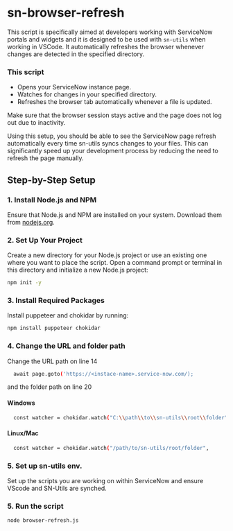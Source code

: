# sn-browser-refresh

This script is specifically aimed at developers working with ServiceNow portals and widgets and it is designed to be used with `sn-utils` when working in VSCode. It automatically refreshes the browser whenever changes  are detected in the specified directory.

### This script

- Opens your ServiceNow instance page.
- Watches for changes in your specified directory.
- Refreshes the browser tab automatically whenever a file is updated.


Make sure that the browser session stays active and the page does not log out due to inactivity.

Using this setup, you should be able to see the ServiceNow page refresh automatically every time sn-utils syncs changes to your files. This can significantly speed up your development process by reducing the need to refresh the page manually.

## Step-by-Step Setup

### 1. Install Node.js and NPM
Ensure that Node.js and NPM are installed on your system. Download them from [nodejs.org](https://nodejs.org).

### 2. Set Up Your Project
Create a new directory for your Node.js project or use an existing one where you want to place the script. Open a command prompt or terminal in this directory and initialize a new Node.js project:

```bash
npm init -y
```

### 3. Install Required Packages
Install puppeteer and chokidar by running:

```bash
npm install puppeteer chokidar

```

### 4. Change the URL and folder path
Change the URL path on line 14
```bash
  await page.goto('https://<instace-name>.service-now.com/);
```
and the folder path on line 20

#### Windows
```bash
  const watcher = chokidar.watch("C:\\path\\to\\sn-utils\\root\\folder",
```

#### Linux/Mac
```bash
  const watcher = chokidar.watch("/path/to/sn-utils/root/folder",
```

### 5. Set up sn-utils env.
Set up the scripts you are working on within ServiceNow and ensure VScode and SN-Utils are synched.

### 5. Run the script
```bash
node browser-refresh.js

```
